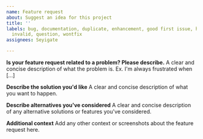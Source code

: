 ```yaml
---
name: Feature request
about: Suggest an idea for this project
title: ''
labels: bug, documentation, duplicate, enhancement, good first issue, help wanted,
  invalid, question, wontfix
assignees: Seyigate

---
```


**Is your feature request related to a problem? Please describe.**
A clear and concise description of what the problem is. Ex. I'm always frustrated when [...]

**Describe the solution you'd like**
A clear and concise description of what you want to happen.

**Describe alternatives you've considered**
A clear and concise description of any alternative solutions or features you've considered.

**Additional context**
Add any other context or screenshots about the feature request here.
